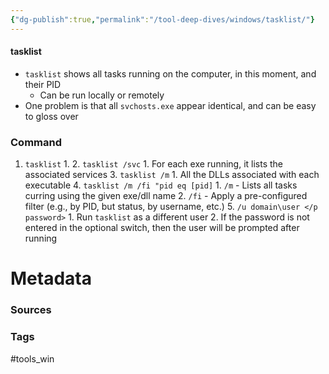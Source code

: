 ```yaml
---
{"dg-publish":true,"permalink":"/tool-deep-dives/windows/tasklist/"}
---
```


#### tasklist
- `tasklist` shows all tasks running on the computer, in this moment, and their PID
	- Can be run locally or remotely
- One problem is that all `svchosts.exe` appear identical, and can be easy to gloss over

### Command
1. `tasklist`
	1. 
	2. `tasklist /svc`
		1. For each exe running, it lists the associated services
	3. `tasklist /m`
		1. All the DLLs associated with each executable
	4. `tasklist /m /fi "pid eq [pid]`
		1. `/m` - Lists all tasks curring using the given exe/dll name
		2. `/fi` - Apply a pre-configured filter (e.g., by PID, but status, by username, etc.)
	5. `/u domain\user </p password>`
		1. Run `tasklist` as a different user
		2. If the password is not entered in the optional switch, then the user will be prompted after running



# Metadata

### Sources

### Tags
#tools_win 